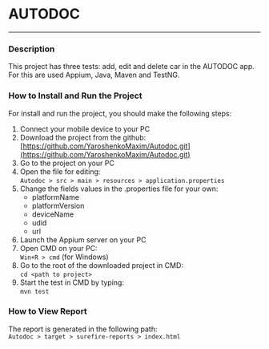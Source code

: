 # AUTODOC
____

### Description

This project has three tests: add, edit and delete car in the AUTODOC app.  
For this are used Appium, Java, Maven and TestNG. 

### How to Install and Run the Project

For install and run the project, you should make the following steps:
1. Connect your mobile device to your PC
2. Download the project from the github:  
[https://github.com/YaroshenkoMaxim/Autodoc.git](https://github.com/YaroshenkoMaxim/Autodoc.git)
3. Go to the project on your PC
4. Open the file for editing:  
`Autodoc > src > main > resources > application.properties`
5. Change the fields values in the .properties file for your own: 
    + platformName
    + platformVersion
    + deviceName
    + udid
    + url
6. Launch the Appium server on your PC
7. Open CMD on your PC:  
`Win+R > cmd` (for Windows)
8. Go to the root of the downloaded project in CMD:  
`cd <path to project>`
9. Start the test in CMD by typing:  
`mvn test`

### How to View Report

The report is generated in the following path:  
`Autodoc > target > surefire-reports > index.html`